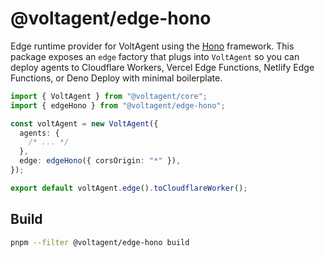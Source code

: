 # @voltagent/edge-hono

Edge runtime provider for VoltAgent using the [Hono](https://hono.dev) framework. This package exposes an `edge` factory that plugs into `VoltAgent` so you can deploy agents to Cloudflare Workers, Vercel Edge Functions, Netlify Edge Functions, or Deno Deploy with minimal boilerplate.

```ts
import { VoltAgent } from "@voltagent/core";
import { edgeHono } from "@voltagent/edge-hono";

const voltAgent = new VoltAgent({
  agents: {
    /* ... */
  },
  edge: edgeHono({ corsOrigin: "*" }),
});

export default voltAgent.edge().toCloudflareWorker();
```

## Build

```bash
pnpm --filter @voltagent/edge-hono build
```
